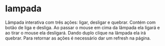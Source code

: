 # lampada
Lâmpada interativa com três ações: ligar, desligar e quebrar.
Contém com botão de liga e desliga. Ao passar o mouse em cima da lâmpada ela ligará e ao tirar o mouse ela desligará. Dando duplo clique na lâmpada ela irá quebrar. Para retornar as ações é necessário dar um refresh na página.
